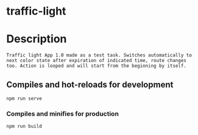 # traffic-light

# Description
```
Traffic light App 1.0 made as a test task. Switches automatically to next color state after expiration of indicated time, route changes too. Action is looped and will start from the beginning by itself.
```  

## Compiles and hot-reloads for development
```
npm run serve
```

### Compiles and minifies for production
```
npm run build
```